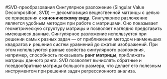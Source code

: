 #SVD-преобразования
Сингулярное разложение (Singular Value Decomposition, SVD) — декомпозиция вещественной матрицы
с целью ее приведения к __каноническому виду__. Сингулярное разложение является удобным методом 
при работе с матрицами. Оно показывает геометрическую структуру матрицы и позволяет наглядно 
представить имеющиеся данные. Сингулярное разложение используется при решении самых разных 
задач — от приближения методом наименьших квадратов и решения систем уравнений до сжатия 
изображений. При этом используются разные свойства сингулярного разложения, например, 
способность показывать __ранг матрицы__, приближать матрицы данного ранга. SVD позволяет вычислять
обратные и псевдообратные матрицы большого размера, что делает его полезным инструментом при 
решении задач регрессионного анализа. 